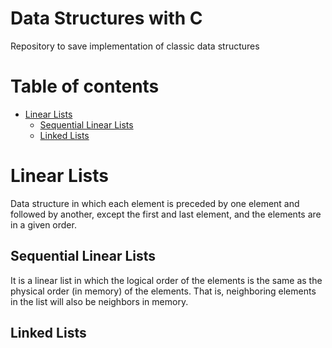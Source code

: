 # Data Structures with C

Repository to save implementation of classic data structures

# Table of contents
   * [Linear Lists](#linear-lists)
      * [Sequential Linear Lists](#sequential-linear-lists)
      * [Linked Lists](#linked-lists)

# Linear Lists

Data structure in which each element is preceded by one element and followed by another, except the first and last element, and the elements are in a given order.

## Sequential Linear Lists

It is a linear list in which the logical order of the elements is the same as the physical order (in memory) of the elements. That is, neighboring elements in the list will also be neighbors in memory.

## Linked Lists


